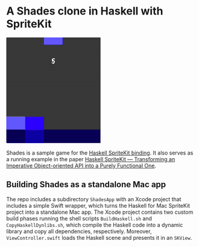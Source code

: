 # A Shades clone in Haskell with SpriteKit

![Shades Loop](https://raw.githubusercontent.com/gckeller/shades/master/images/ShadesLoop.gif)

Shades is a sample game for the [Haskell SpriteKit binding](https://github.com/mchakravarty/HaskellSpriteKit). It also serves as a running example in the paper [Haskell SpriteKit — Transforming an Imperative Object-oriented API into a Purely Functional One](http://www.cse.unsw.edu.au/~chak/papers/CK17.html).

## Building Shades as a standalone Mac app

The repo includes a subdirectory `ShadesApp` with an Xcode project that includes a simple Swift wrapper, which turns the Haskell for Mac SpriteKit project into a standalone Mac app. The Xcode project contains two custom build phases running the shell scripts `BuildHaskell.sh` and `CopyHaskellDynlibs.sh`, which compile the Haskell code into a dynamic library and copy all dependencies, respectively. Moreover, `ViewController.swift` loads the Haskell scene and presents it in an `SKView`.

